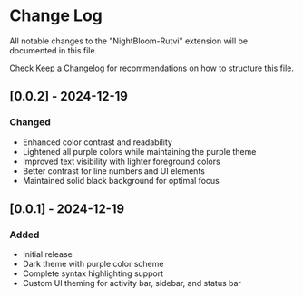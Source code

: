 # Change Log

All notable changes to the "NightBloom-Rutvi" extension will be documented in this file.

Check [Keep a Changelog](http://keepachangelog.com/) for recommendations on how to structure this file.

## [0.0.2] - 2024-12-19

### Changed
- Enhanced color contrast and readability
- Lightened all purple colors while maintaining the purple theme
- Improved text visibility with lighter foreground colors
- Better contrast for line numbers and UI elements
- Maintained solid black background for optimal focus

## [0.0.1] - 2024-12-19

### Added
- Initial release
- Dark theme with purple color scheme
- Complete syntax highlighting support
- Custom UI theming for activity bar, sidebar, and status bar
